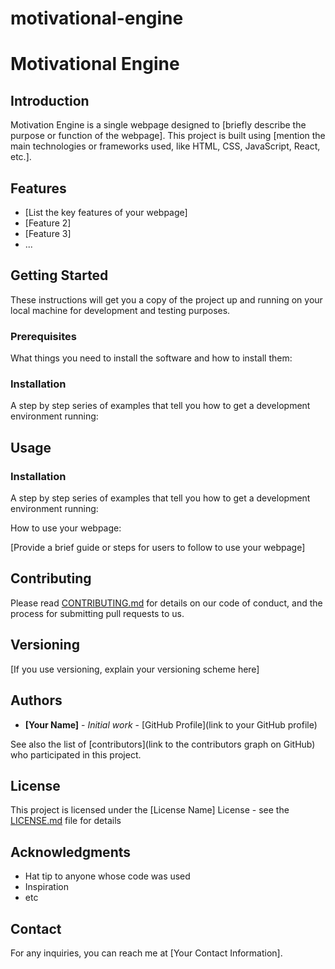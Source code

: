 # motivational-engine

# Motivational Engine

## Introduction

Motivation Engine is a single webpage designed to [briefly describe the purpose or function of the webpage]. This project is built using [mention the main technologies or frameworks used, like HTML, CSS, JavaScript, React, etc.].

## Features

- [List the key features of your webpage]
- [Feature 2]
- [Feature 3]
- ...

## Getting Started

These instructions will get you a copy of the project up and running on your local machine for development and testing purposes.

### Prerequisites

What things you need to install the software and how to install them:

### Installation

A step by step series of examples that tell you how to get a development environment running:

## Usage

### Installation

A step by step series of examples that tell you how to get a development environment running:

How to use your webpage:

[Provide a brief guide or steps for users to follow to use your webpage]

## Contributing

Please read [CONTRIBUTING.md](CONTRIBUTING.md) for details on our code of conduct, and the process for submitting pull requests to us.

## Versioning

[If you use versioning, explain your versioning scheme here]

## Authors

- **[Your Name]** - _Initial work_ - [GitHub Profile](link to your GitHub profile)

See also the list of [contributors](link to the contributors graph on GitHub) who participated in this project.

## License

This project is licensed under the [License Name] License - see the [LICENSE.md](LICENSE.md) file for details

## Acknowledgments

- Hat tip to anyone whose code was used
- Inspiration
- etc

## Contact

For any inquiries, you can reach me at [Your Contact Information].
